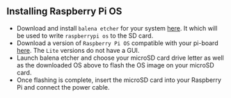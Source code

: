 
## Installing Raspberry Pi OS
- Download and install `balena etcher` for your system [here](https://www.balena.io/etcher/). It which will be used to write `raspberrypi os` to the SD card.
- Download a version of `Raspberry Pi OS` compatible with your pi-board [here](https://www.raspberrypi.com/software/operating-systems/). The `Lite` versions do not have a GUI.
- Launch balena etcher and choose your microSD card drive letter as well as the downloaded OS above to flash the OS image on your microSD card. 
- Once flashing is complete, insert the microSD card into your Raspberry Pi and connect the power cable.